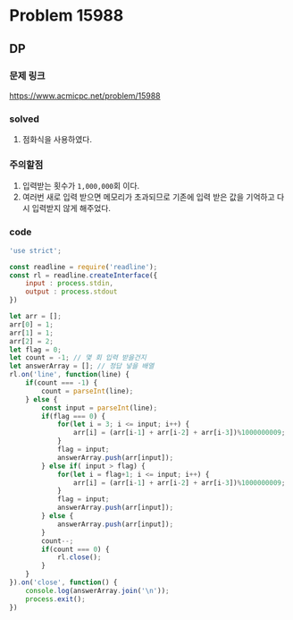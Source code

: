 # Problem 15988

## DP

### 문제 링크
<https://www.acmicpc.net/problem/15988>

### solved
1. 점화식을 사용하였다.

### 주의할점
1. 입력받는 횟수가 `1,000,000`회 이다.
2. 여러번 새로 입력 받으면 메모리가 초과되므로 기존에 입력 받은 값을 기억하고 다시 입력받지 않게 해주었다.

### code
```javascript
'use strict';

const readline = require('readline');
const rl = readline.createInterface({
    input : process.stdin,
    output : process.stdout
})

let arr = [];
arr[0] = 1;
arr[1] = 1;
arr[2] = 2;
let flag = 0;
let count = -1; // 몇 회 입력 받을건지
let answerArray = []; // 정답 넣을 배열
rl.on('line', function(line) {
    if(count === -1) {
        count = parseInt(line);
    } else {
        const input = parseInt(line);
        if(flag === 0) {
            for(let i = 3; i <= input; i++) {
                arr[i] = (arr[i-1] + arr[i-2] + arr[i-3])%1000000009;
            }
            flag = input;
            answerArray.push(arr[input]);
        } else if( input > flag) {
            for(let i = flag+1; i <= input; i++) {
                arr[i] = (arr[i-1] + arr[i-2] + arr[i-3])%1000000009;
            }
            flag = input;
            answerArray.push(arr[input]);
        } else {
            answerArray.push(arr[input]);
        }
        count--;
        if(count === 0) {
            rl.close();
        }
    }
}).on('close', function() {
    console.log(answerArray.join('\n'));
    process.exit();
})